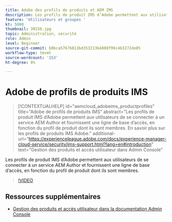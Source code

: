 ```yaml
---
title: Adobe des profils de produits et AEM IMS
description: Les profils de produit IMS d’Adobe permettent aux utilisateurs de se connecter à un service AEM Author et fournissent une ligne de base d’accès, en fonction du profil de produit dont ils sont membres.
feature: 'Utilisateurs et groupes '
kt: 5000
thumbnail: 39156.jpg
topic: Administration, sécurité
role: Admin
level: Beginner
source-git-commit: b0bca57676813bd353213b4808f99c463272de85
workflow-type: tm+mt
source-wordcount: '153'
ht-degree: 8%

---
```



# Adobe de profils de produits IMS

>[!CONTEXTUALHELP]
>id="aemcloud_adobeims_productprofiles"
>title="Adobe de profils de produits IMS"
>abstract="Les profils de produit IMS d’Adobe permettent aux utilisateurs de se connecter à un service AEM Author et fournissent une ligne de base d’accès, en fonction du profil de produit dont ils sont membres. En savoir plus sur les profils de produits IMS Adobe."
>additional-url="https://experienceleague.adobe.com/docs/experience-manager-cloud-service/security/ims-support.html?lang=en#introduction" text="Gestion des produits et accès utilisateur dans Admin Console"

Les profils de produit IMS d’Adobe permettent aux utilisateurs de se connecter à un service AEM Author et fournissent une ligne de base d’accès, en fonction du profil de produit dont ils sont membres.

>[!VIDEO](https://video.tv.adobe.com/v/39156/?quality=12&learn=on)

## Ressources supplémentaires

+ [Gestion des produits et accès utilisateur dans la documentation Admin Console](https://docs.adobe.com/content/help/en/experience-manager-cloud-service/security/ims-support.html#managing-products-and-user-access-in-admin-console)


